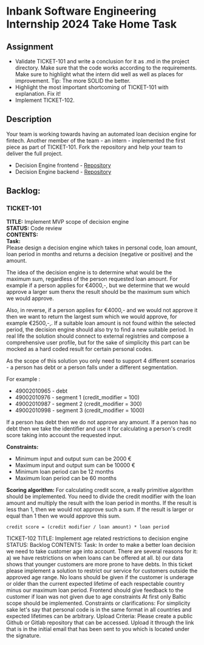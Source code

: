 # Inbank Software Engineering Internship 2024 Take Home Task

## Assignment
- Validate TICKET-101 and write a conclusion for it as .md in the project directory. Make sure that the code works according to the requirements. Make sure to highlight what the intern did well as well as places for improvement. Tip: The more SOLID the better.
- Highlight the most important shortcoming of TICKET-101 with explanation. Fix it!
- Implement TICKET-102.

## Description
Your team is working towards having an automated loan decision engine for fintech. Another member of the team - an intern - implemented the first piece as part of TICKET-101. Fork the repository and help your team to deliver the full project.

- Decision Engine frontend - [Repository](#)
- Decision Engine backend - [Repository](#)

## Backlog:
### TICKET-101
**TITLE:** Implement MVP scope of decision engine  
**STATUS:** Code review  
**CONTENTS:**  
**Task:**  
Please design a decision engine which takes in personal code, loan amount, loan period in months and returns a decision (negative or positive) and the amount.

The idea of the decision engine is to determine what would be the maximum sum, regardless of the person requested loan amount. For example if a person applies for €4000,-, but we determine that we would approve a larger sum thenx the result should be the maximum sum which we would approve.

Also, in reverse, if a person applies for €4000,- and we would not approve it then we want to return the largest sum which we would approve, for example €2500,-,. If a suitable loan amount is not found within the selected period, the decision engine should also try to find a new suitable period. In real life the solution should connect to external registries and compose a comprehensive user profile, but for the sake of simplicity this part can be mocked as a hard coded result for certain personal codes.

As the scope of this solution you only need to support 4 different scenarios - a person has debt or a person falls under a different segmentation.

For example :
- 49002010965 - debt
- 49002010976 - segment 1 (credit_modifier = 100)
- 49002010987 - segment 2 (credit_modifier = 300)
- 49002010998 - segment 3 (credit_modifier = 1000)

If a person has debt then we do not approve any amount. If a person has no debt then we take the identifier and use it for calculating a person's credit score taking into account the requested input.

**Constraints:**
- Minimum input and output sum can be 2000 €
- Maximum input and output sum can be 10000 €
- Minimum loan period can be 12 months
- Maximum loan period can be 60 months

**Scoring algorithm:** For calculating credit score, a really primitive algorithm should be implemented. You need to divide the credit modifier with the loan amount and multiply the result with the loan period in months. If the result is less than 1, then we would not approve such a sum. If the result is larger or equal than 1 then we would approve this sum.

`credit score = (credit modifier / loan amount) * loan period`

TICKET-102
TITLE: Implement age related restrictions to decision engine
STATUS: Backlog
CONTENTS:
Task:
In order to make a better loan decision we need to take customer age into account. There are
several reasons for it:
a) we have restrictions on when loans can be offered at all.
b) our data shows that younger customers are more prone to have debts.
In this ticket please implement a solution to restrict our service for customers outside the approved
age range. No loans should be given if the customer is underage or older than the current expected
lifetime of each respectable country minus our maximum loan period. Frontend should give
feedback to the customer if loan was not given due to age constraints At first only Baltic scope
should be implemented.
Constraints or clarifications:
For simplicity sake let's say that personal code is in the same format in all countries and expected
lifetimes can be arbitrary.
Upload Criteria:
Please create a public Github or Gitlab repository that can be accessed. Upload it through the link
that is in the initial email that has been sent to you which is located under the signature.